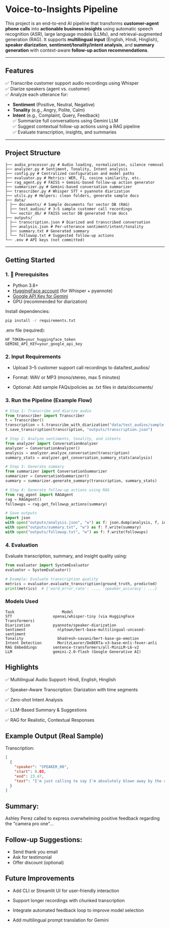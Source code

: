 # Voice-to-Insights Pipeline

This project is an end-to-end AI pipeline that transforms **customer-agent phone calls** into **actionable business insights** using automatic speech recognition (ASR), large language models (LLMs), and retrieval-augmented generation (RAG). It supports **multilingual input** (English, Hindi, Hinglish), **speaker diarization**, **sentiment/tonality/intent analysis**, and **summary generation** with context-aware **follow-up action recommendations**.

---

## Features

✅ Transcribe customer support audio recordings using Whisper  
✅ Diarize speakers (agent vs. customer)  
✅ Analyze each utterance for:
- **Sentiment** (Positive, Neutral, Negative)
- **Tonality** (e.g., Angry, Polite, Calm)
- **Intent** (e.g., Complaint, Query, Feedback)  
✅ Summarize full conversations using Gemini LLM  
✅ Suggest contextual follow-up actions using a RAG pipeline  
✅ Evaluate transcription, insights, and summaries

---

## Project Structure
```
├── audio_processor.py # Audio loading, normalization, silence removal
├── analyzer.py # Sentiment, Tonality, Intent analysis
├── config.py # Centralized configuration and model paths
├── evaluator.py # Metrics: WER, F1, cosine similarity, etc.
├── rag_agent.py # FAISS + Gemini-based follow-up action generator
├── summarizer.py # Gemini-based conversation summarizer
├── transcriber.py # Whisper STT + pyannote diarization
├── utils.py # Helpers: clean folders, generate sample docs
├── data/
│ ├── documents/ # Sample documents for vector DB (RAG)
│ ├── test_audios/ # 3–5 sample customer call recordings
│ └── vector_db/ # FAISS vector DB generated from docs
├── outputs/
│ ├── transcription.json # Diarized and transcribed conversation
│ ├── analysis.json # Per-utterance sentiment/intent/tonality
│ ├── summary.txt # Generated summary
│ └── followup.txt # Suggested follow-up actions
└── .env # API keys (not committed)
```

---

## Getting Started

### 1. 🔧 Prerequisites

- Python 3.8+
- [HuggingFace account](https://huggingface.co) (for Whisper + pyannote)
- [Google API Key for Gemini](https://ai.google.dev/)
- GPU (recommended for diarization)

Install dependencies:

```bash
pip install -r requirements.txt
```
.env file (required):
```
HF_TOKEN=your_huggingface_token
GEMINI_API_KEY=your_google_api_key
```

### 2. Input Requirements
 - Upload 3–5 customer support call recordings to data/test_audios/

- Format: WAV or MP3 (mono/stereo, max 5 minutes)

- Optional: Add sample FAQs/policies as .txt files in data/documents/

### 3. Run the Pipeline (Example Flow)
```python
# Step 1: Transcribe and diarize audio
from transcriber import Transcriber
t = Transcriber()
transcription = t.transcribe_with_diarization("data/test_audios/sample.wav")
t.save_transcription(transcription, "outputs/transcription.json")

# Step 2: Analyze sentiments, tonality, and intents
from analyzer import ConversationAnalyzer
analyzer = ConversationAnalyzer()
analysis = analyzer.analyze_conversation(transcription)
summary_stats = analyzer.get_conversation_summary_stats(analysis)

# Step 3: Generate summary
from summarizer import ConversationSummarizer
summarizer = ConversationSummarizer()
summary = summarizer.generate_summary(transcription, summary_stats)

# Step 4: Generate follow-up actions using RAG
from rag_agent import RAGAgent
rag = RAGAgent()
followups = rag.get_followup_actions(summary)

# Save outputs
import json
with open("outputs/analysis.json", "w") as f: json.dump(analysis, f, indent=2)
with open("outputs/summary.txt", "w") as f: f.write(summary)
with open("outputs/followup.txt", "w") as f: f.write(followups)
```

### 4. Evaluation
Evaluate transcription, summary, and insight quality using:
```python
from evaluator import SystemEvaluator
evaluator = SystemEvaluator()

# Example: Evaluate transcription quality
metrics = evaluator.evaluate_transcription(ground_truth, predicted)
print(metrics)  # {'word_error_rate': ..., 'speaker_accuracy': ...}
```

### Models Used
```
Task	                 Model
STT	                 openai/whisper-tiny (via HuggingFace Transformers)
Diarization	         pyannote/speaker-diarization
Sentiment	           nlptown/bert-base-multilingual-uncased-sentiment
Tonality	           bhadresh-savani/bert-base-go-emotion
Intent Detection	   MoritzLaurer/DeBERTa-v3-base-mnli-fever-anli
RAG Embeddings	     sentence-transformers/all-MiniLM-L6-v2
LLM	                 gemini-2.0-flash (Google Generative AI)
```

##  Highlights
✅ Multilingual Audio Support: Hindi, English, Hinglish

✅ Speaker-Aware Transcription: Diarization with time segments

✅ Zero-shot Intent Analysis

✅ LLM-Based Summary & Suggestions

✅ RAG for Realistic, Contextual Responses

## Example Output (Real Sample)
Transcription:
```json
[
  {
    "speaker": "SPEAKER_00",
    "start": 0.03,
    "end": 23.47,
    "text": "I'm just calling to say I'm absolutely blown away by the camera pro one..."
  }
]
```

## Summary:
Ashley Perez called to express overwhelming positive feedback regarding the "camera pro one"...

## Follow-up Suggestions:
- Send thank you email
- Ask for testimonial
- Offer discount (optional)

## Future Improvements
- Add CLI or Streamlit UI for user-friendly interaction

- Support longer recordings with chunked transcription

- Integrate automated feedback loop to improve model selection

- Add multilingual prompt translation for Gemini
